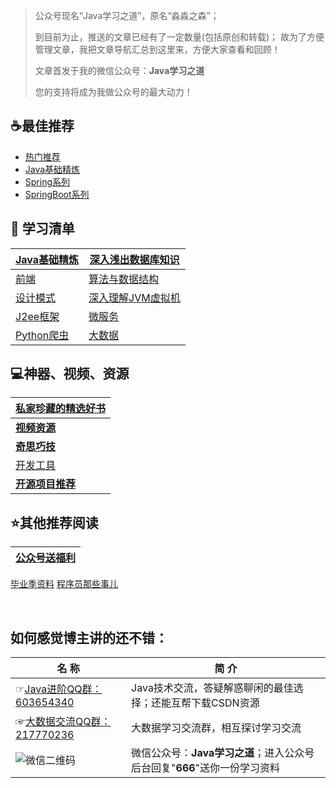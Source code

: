 > 公众号现名“Java学习之道”，原名“淼淼之森”；
> 
> 到目前为止，推送的文章已经有了一定数量(包括原创和转载)；
> 故为了方便管理文章，我把文章导航汇总到这里来，方便大家查看和回顾！
>
> 文章首发于我的微信公众号：**Java学习之道**
>
> 您的支持将成为我做公众号的最大动力！

## :coffee:最佳推荐 ##
- [热门推荐](src/best_recommendation/list_hot.md)
- [Java基础精炼](src/best_recommendation/list_java_base.md)
- [Spring系列](src/list/list_spring.md)
- [SpringBoot系列](src/list/list_springboot.md)


## :page_facing_up: 学习清单 ##
[Java基础精炼](src/best_recommendation/list_java_base.md) | [深入浅出数据库知识](src/list/list_java_database.md)
---|---
[前端](src/list/list_before.md) | [算法与数据结构](src/list/list_java_algorithm_datastructure.md)
[设计模式](src/list/list_design_patterns.md) | [深入理解JVM虚拟机](src/list/list_java_jvm.md)
[J2ee框架](src/list/list_java_frame.md) | [微服务](src/list/list_java_microservice.md)
[Python爬虫](src/list/list_python_spider.md) | [大数据](src/list/list_bigdata.md)


## :computer:神器、视频、资源 ##
[**私家珍藏的精选好书**](https://github.com/mmzsblog/blog-mmzsit/tree/master/Recommend_Books)|
---|
[**视频资源**](src/computer/video_resource.md)|
[**奇思巧技**](src/computer/wonderful_skill.md)|
[开发工具](src/computer/development_tools.md)|
[**开源项目推荐**](src/computer/recommend_github_resource.md)|



## :star:其他推荐阅读 ##
[**公众号送福利**](src/activity.md)|
---|
[毕业季资料](src/graduation.md)
[程序员那些事儿](src/other.md)

<br>

## 如何感觉博主讲的还不错： 
 名 称 | 简 介
---|---
☞[Java进阶QQ群：603654340](//shang.qq.com/wpa/qunwpa?idkey=71137b9909c5ecb71893fe84621dad6fe059569f900b74ed8658cf21e5ba6747) | Java技术交流，答疑解惑聊闲的最佳选择；还能互帮下载CSDN资源
☞[大数据交流QQ群：217770236](//shang.qq.com/wpa/qunwpa?idkey=d39c67d5a9ec78096c0c6981a1bd0e72ef75892c55183e9322da73d48530740c) | 大数据学习交流群，相互探讨学习交流
![微信二维码](https://blog.mmzsblog.cn/images/weChat.jpg) | 微信公众号：**Java学习之道**；进入公众号后台回复"**666**"送你一份学习资料













